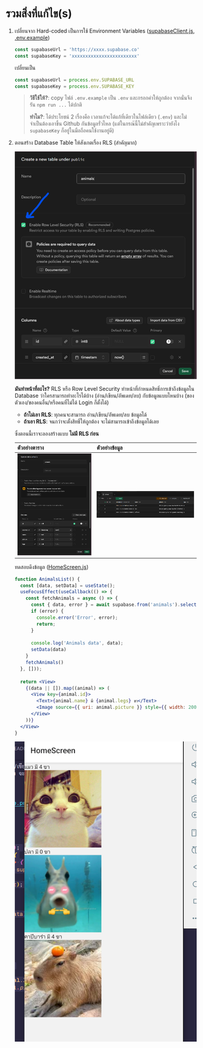 # รวมสิ่งที่แก้ไข(s)

1. เปลี่ยนจาก Hard-coded เป็นการใช้ Environment Variables ([supabaseClient.js](myapp/supabaseClient.js), [.env.example](myapp/.env.example))

   ```js
   const supabaseUrl = 'https://xxxx.supabase.co'
   const supabaseKey = 'xxxxxxxxxxxxxxxxxxxxxxxx'
   ```

   เปลี่ยนเป็น

   ```js
   const supabaseUrl = process.env.SUPABASE_URL
   const supabaseKey = process.env.SUPABASE_KEY
   ```

   > **วิธีใช้ให้?**: copy ไฟล์ `.env.example` เป็น `.env` และกรอกค่าให้ถูกต้อง
   > จากนั่นจึงรัน `npm run ...` ได้ปกติ
   >
   > **ทำไม?**: ได้ประโยชน์ 2 เรื่องคือ เวลาแก้จะได้แก้ที่เดียวในไฟล์เดียว (`.env`) และไม่จำเป็นต้องเอาขึ้น Github กันข้อมูลรั่วไหล (แต่ในกรณ๊นี้ไม่สำคัญเพราะว่ายังไง `supabaseKey` ก็อยู่ในมือถือคนใช้งานอยู่ดี)

2. ตอนสร้าง Database Table ให้สังเกตเรื่อง RLS (สำคัญมาก)

   ![alt text](attachments/rls.png)

   **มันทำหน้าที่อะไร?** RLS หรือ Row Level Security ทำหน้าที่กำหนดสิทธิ์การเข้าถึงข้อมูลใน Database ว่าใครสามารถทำอะไรได้บ้าง (อ่าน/เขียน/อัพเดท/ลบ) กับข้อมูลแบบไหนบ้าง (ของตัวเอง/ของคนอื่น/หรือคนที่ไม่ได้ Login ก็ตั้งได้)

      - **ถ้าไม่เอา RLS**: ทุกคนจะสามารถ อ่าน/เขียน/อัพเดท/ลบ ข้อมูลได้
      - **ถ้าเอา RLS**: จนกว่าจะตั้งสิทธิ์ให้ถูกต้อง จะไม่สามารถเข้าถึงข้อมูลได้เลย

    ซึ่งตอนนี้เราจะลองสร้างแบบ **ไม่มี RLS ก่อน**

    | ตัวอย่างตาราง                               | ตัวอย่างข้อมูล                               |
    | ----------------------------------------- | ---------------------------------------- |
    | ![alt text](attachments/animal_table.png) | ![alt text](attachments/aniaml_data.png) |

    ทดสอบดึงข้อมูล ([HomeScreen.js](myapp/HomeScreen.js))

    ```jsx
    function AnimalsList() {
      const [data, setData] = useState();
      useFocusEffect(useCallback(() => {
        const fetchAnimals = async () => {
          const { data, error } = await supabase.from('animals').select()
          if (error) {
            console.error('Error', error);
            return;
          }

          console.log('Animals data', data);
          setData(data)
        }
        fetchAnimals()
      }, []));

      return <View>
        {(data || []).map((animal) => (
          <View key={animal.id}>
            <Text>{animal.name} มี {animal.legs} ขา</Text>
            <Image source={{ uri: animal.picture }} style={{ width: 200, height: 200 }} />
          </View>
        ))}
      </View>
    }
    ```

    ![alt text](attachments/select_animals.png)
